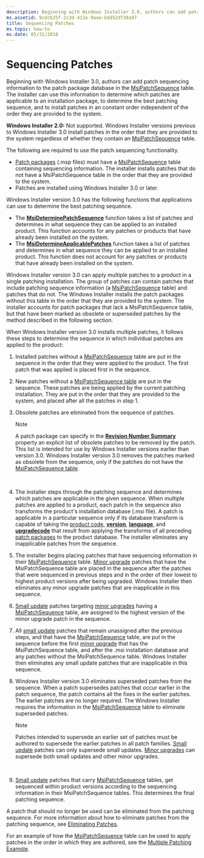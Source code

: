 ```yaml
---
description: Beginning with Windows Installer 3.0, authors can add patch sequencing information to the patch package database in the MsiPatchSequence table.
ms.assetid: 9cdcb25f-2c3d-411e-9aae-bdd52df38a97
title: Sequencing Patches
ms.topic: how-to
ms.date: 05/31/2018
---
```


# Sequencing Patches

Beginning with Windows Installer 3.0, authors can add patch sequencing information to the patch package database in the [MsiPatchSequence](msipatchsequence-table.md) table. The installer can use this information to determine which patches are applicable to an installation package, to determine the best patching sequence, and to install patches in an constant order independent of the order they are provided to the system.

**Windows Installer 2.0:** Not supported. Windows Installer versions previous to Windows Installer 3.0 install patches in the order that they are provided to the system regardless of whether they contain an [MsiPatchSequence](msipatchsequence-table.md) table.

The following are required to use the patch sequencing functionality.

-   [Patch packages](patch-packages.md) (.msp files) must have a [MsiPatchSequence](msipatchsequence-table.md) table containing sequencing information. The installer installs patches that do not have a MsiPatchSequence table in the order that they are provided to the system.
-   Patches are installed using Windows Installer 3.0 or later.

Windows Installer version 3.0 has the following functions that applications can use to determine the best patching sequence.

-   The [**MsiDeterminePatchSequence**](/windows/desktop/api/Msi/nf-msi-msideterminepatchsequencea) function takes a list of patches and determines in what sequence they can be applied to an installed product. This function accounts for any patches or products that have already been installed on the system.
-   The [**MsiDetermineApplicablePatches**](/windows/desktop/api/Msi/nf-msi-msidetermineapplicablepatchesa) function takes a list of patches and determines in what sequence they can be applied to an installed product. This function does not account for any patches or products that have already been installed on the system.

Windows Installer version 3.0 can apply multiple patches to a product in a single patching installation. The group of patches can contain patches that include patching sequence information (a [MsiPatchSequence](msipatchsequence-table.md) table) and patches that do not. The Windows Installer installs the patch packages without this table in the order that they are provided to the system. The installer accounts for patch packages that lack a MsiPatchSequence table, but that have been marked as obsolete or superseded patches by the method described in the following section.

When Windows Installer version 3.0 installs multiple patches, it follows these steps to determine the sequence in which individual patches are applied to the product:

1.  Installed patches without a [MsiPatchSequence](msipatchsequence-table.md) table are put in the sequence in the order that they were applied to the product. The first patch that was applied is placed first in the sequence.
2.  New patches without a [MsiPatchSequence table](msipatchsequence-table.md) are put in the sequence. These patches are being applied by the current patching installation. They are put in the order that they are provided to the system, and placed after all the patches in step 1.
3.  Obsolete patches are eliminated from the sequence of patches.
    > [!Note]  
    > A patch package can specify in the [**Revision Number Summary**](revision-number-summary.md) property an explicit list of obsolete patches to be removed by the patch. This list is intended for use by Windows Installer versions earlier than version 3.0. Windows Installer version 3.0 removes the patches marked as obsolete from the sequence, only if the patches do not have the [MsiPatchSequence table](msipatchsequence-table.md).

     

4.  The installer steps through the patching sequence and determines which patches are applicable in the given sequence. When multiple patches are applied to a product, each patch in the sequence also transforms the product's installation database (.msi file). A patch is applicable in a particular sequence only if its database transform is capable of taking the [product code](product-codes.md), [**version**](productversion.md), [**language**](productlanguage.md), and [**upgradecode**](upgradecode.md) that result from applying the transforms of all preceding [patch packages](patch-packages.md) to the product database. The installer eliminates any inapplicable patches from the sequence.
5.  The installer begins placing patches that have sequencing information in their [MsiPatchSequence](msipatchsequence-table.md) table. [Minor upgrade](minor-upgrades.md) patches that have the MsiPatchSequence table are placed in the sequence after the patches that were sequenced in previous steps and in the order of their lowest to highest product versions after being upgraded. Windows Installer then eliminates any minor upgrade patches that are inapplicable in this sequence.
6.  [Small update](small-updates.md) patches targeting [minor upgrades](minor-upgrades.md) having a [MsiPatchSequence](msipatchsequence-table.md) table, are assigned to the highest version of the minor upgrade patch in the sequence.
7.  All [small update](small-updates.md) patches that remain unassigned after the previous steps, and that have the [MsiPatchSequence](msipatchsequence-table.md) table, are put in the sequence before the first [minor upgrade](minor-upgrades.md) that has the MsiPatchSequence table, and after the .msi installation database and any patches without the MsiPatchSequence table. Windows Installer then eliminates any small update patches that are inapplicable in this sequence.
8.  Windows Installer version 3.0 eliminates superseded patches from the sequence. When a patch supersedes patches that occur earlier in the patch sequence, the patch contains all the fixes in the earlier patches. The earlier patches are no longer required. The Windows Installer requires the information in the [MsiPatchSequence](msipatchsequence-table.md) table to eliminate superseded patches.
    > [!Note]  
    > Patches intended to supersede an earlier set of patches must be authored to supersede the earlier patches in all patch families. [Small update](small-updates.md) patches can only supersede small updates. [Minor upgrades](minor-upgrades.md) can supersede both small updates and other minor upgrades.

     

9.  [Small update](small-updates.md) patches that carry [MsiPatchSequence](msipatchsequence-table.md) tables, get sequenced within product versions according to the sequencing information in their MsiPatchSequence tables. This determines the final patching sequence.

A patch that should no longer be used can be eliminated from the patching sequence. For more information about how to eliminate patches from the patching sequence, see [Eliminating Patches](eliminating-patches.md).

For an example of how the [MsiPatchSequence](msipatchsequence-table.md) table can be used to apply patches in the order in which they are authored, see the [Multiple Patching Example](multiple-patching-example.md).

 

 



